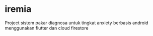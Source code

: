 # iremia
 Project sistem pakar diagnosa untuk tingkat anxiety berbasis android menggunakan flutter dan cloud firestore
